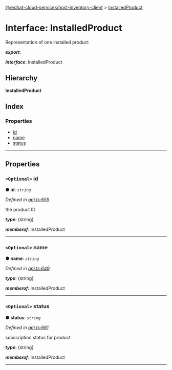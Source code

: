 [@redhat-cloud-services/host-inventory-client](../README.md) > [InstalledProduct](../interfaces/installedproduct.md)

# Interface: InstalledProduct

Representation of one installed product

*__export__*: 

*__interface__*: InstalledProduct

## Hierarchy

**InstalledProduct**

## Index

### Properties

* [id](installedproduct.md#id)
* [name](installedproduct.md#name)
* [status](installedproduct.md#status)

---

## Properties

<a id="id"></a>

### `<Optional>` id

**● id**: *`string`*

*Defined in [api.ts:655](https://github.com/RedHatInsights/javascript-clients/blob/master/packages/host-inventory/api.ts#L655)*

the product ID

*__type__*: {string}

*__memberof__*: InstalledProduct

___
<a id="name"></a>

### `<Optional>` name

**● name**: *`string`*

*Defined in [api.ts:649](https://github.com/RedHatInsights/javascript-clients/blob/master/packages/host-inventory/api.ts#L649)*

*__type__*: {string}

*__memberof__*: InstalledProduct

___
<a id="status"></a>

### `<Optional>` status

**● status**: *`string`*

*Defined in [api.ts:661](https://github.com/RedHatInsights/javascript-clients/blob/master/packages/host-inventory/api.ts#L661)*

subscription status for product

*__type__*: {string}

*__memberof__*: InstalledProduct

___

